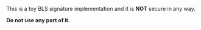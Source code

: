 This is a toy BLS signature implementation and it is __NOT__ secure in any way. 

__Do not use any part of it.__